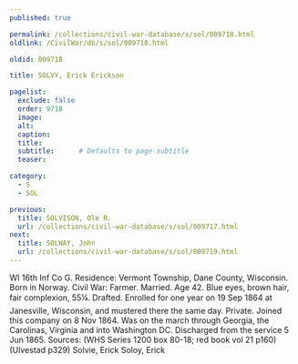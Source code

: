 ```yaml
---
published: true

permalink: /collections/civil-war-database/s/sol/009718.html
oldlink: /CivilWar/db/s/sol/009718.html

oldid: 009718

title: SOLVY, Erick Erickson

pagelist:
  exclude: false
  order: 9718
  image: 
  alt:
  caption:
  title:
  subtitle:      # Defaults to page subtitle
  teaser:

category: 
  - S 
  - SOL

previous:
  title: SOLVISON, Ole R.
  url: /collections/civil-war-database/s/sol/009717.html  
next:
  title: SOLWAY, John
  url: /collections/civil-war-database/s/sol/009719.html   
---
```

WI 16th Inf Co G. Residence: Vermont Township, Dane County, Wisconsin. Born in Norway. Civil War: Farmer. Married. Age 42. Blue eyes, brown hair, fair complexion, 5&#146;5&frac14;&#148;. Drafted. Enrolled for one year on 19 Sep 1864 at Janesville, Wisconsin, and mustered there the same day. Private. Joined this company on 8 Nov 1864. Was on the march through Georgia, the Carolinas, Virginia and into Washington DC. Discharged from the service 5 Jun 1865. Sources: (WHS Series 1200 box 80-18; red book vol 21 p160) (Ulvestad p329) &#147;Solvie, Erick&#148; &#147;Soloy, Erick&#148;
